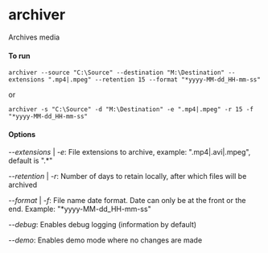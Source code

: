 # archiver
Archives media

#### To run
```
archiver --source "C:\Source" --destination "M:\Destination" --extensions ".mp4|.mpeg" --retention 15 --format "*yyyy-MM-dd_HH-mm-ss"
```
or
```
archiver -s "C:\Source" -d "M:\Destination" -e ".mp4|.mpeg" -r 15 -f "*yyyy-MM-dd_HH-mm-ss"
```

#### Options
_--extensions_ | _-e_: File extensions to archive, example: ".mp4|.avi|.mpeg", default is ".*"

_--retention_ | _-r_: Number of days to retain locally, after which files will be archived

_--format_ | _-f_: File name date format. Date can only be at the front or the end. Example: "*yyyy-MM-dd_HH-mm-ss"

_--debug_: Enables debug logging (information by default)

_--demo_: Enables demo mode where no changes are made
